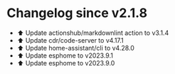 # Changelog since v2.1.8
- ⬆️ Update actionshub/markdownlint action to v3.1.4 
- ⬆️ Update cdr/code-server to v4.17.1 
- ⬆️ Update home-assistant/cli to v4.28.0 
- ⬆️ Update esphome to v2023.9.1 
- ⬆️ Update esphome to v2023.9.0 
